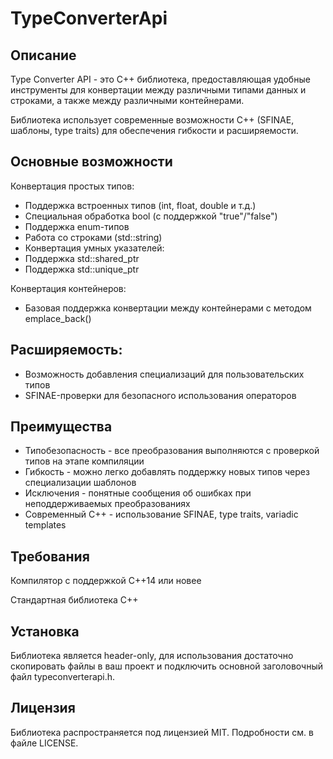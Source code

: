# TypeConverterApi
## Описание
Type Converter API - это C++ библиотека, предоставляющая удобные инструменты для конвертации между различными типами данных и строками, а также между различными контейнерами. 

Библиотека использует современные возможности C++ (SFINAE, шаблоны, type traits) для обеспечения гибкости и расширяемости.

## Основные возможности
Конвертация простых типов:
- Поддержка встроенных типов (int, float, double и т.д.)
- Специальная обработка bool (с поддержкой "true"/"false")
- Поддержка enum-типов
- Работа со строками (std::string)
- Конвертация умных указателей:
- Поддержка std::shared_ptr
- Поддержка std::unique_ptr

Конвертация контейнеров:
- Базовая поддержка конвертации между контейнерами с методом emplace_back()

## Расширяемость:
- Возможность добавления специализаций для пользовательских типов
- SFINAE-проверки для безопасного использования операторов

## Преимущества
- Типобезопасность - все преобразования выполняются с проверкой типов на этапе компиляции
- Гибкость - можно легко добавлять поддержку новых типов через специализации шаблонов
- Исключения - понятные сообщения об ошибках при неподдерживаемых преобразованиях
- Современный C++ - использование SFINAE, type traits, variadic templates

## Требования
Компилятор с поддержкой C++14 или новее

Стандартная библиотека C++

## Установка
Библиотека является header-only, для использования достаточно скопировать файлы в ваш проект и подключить основной заголовочный файл typeconverterapi.h.

## Лицензия
Библиотека распространяется под лицензией MIT. Подробности см. в файле LICENSE.